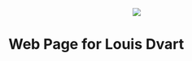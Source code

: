 <p align="center">
	<img src="https://github.com/louis-dvart/web/raw/master/src/assets/logo.png" />
</p>

# Web Page for Louis Dvart

